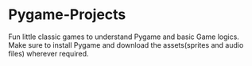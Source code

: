 # Pygame-Projects
Fun little classic games to understand Pygame and basic Game logics.
Make sure to install Pygame and download the assets(sprites and audio files) wherever required.
